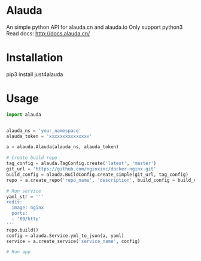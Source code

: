 # Alauda
An simple python API for alauda.cn and alauda.io
Only support python3
Read docs: http://docs.alauda.cn/

# Installation
pip3 install just4alauda

# Usage
``` python
import alauda


alauda_ns = 'your_namespace'
alauda_token = 'xxxxxxxxxxxxxxx'

a = alauda.Alauda(alauda_ns, alauda_token)

# Create build repo
tag_config = alauda.TagConfig.create('latest', 'master')
git_url = 'https://github.com/nginxinc/docker-nginx.git'
build_config = alauda.BuildConfig.create_simple(git_url, tag_config)
repo = a.create_repo('repo_name', 'description', build_config = build_config)

# Run service
yaml_str = '''
redis:
  image: nginx
  ports:
  - '80/http'
'''
repo.build()
config = alauda.Service.yml_to_json(a, yaml)
service = a.create_service('service_name', config)

# Run app

```


